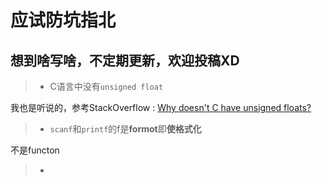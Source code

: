 **应试防坑指北**
=====
__想到啥写啥，不定期更新，欢迎投稿XD__
-----

>* C语言中没有`unsigned float`

我也是听说的，参考StackOverflow : [Why doesn't C have unsigned floats?](http://stackoverflow.com/questions/512022/why-doesnt-c-have-unsigned-floats)

>* `scanf`和`printf`的f是**formot**即**使格式化**

不是functon

>* 
